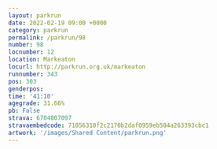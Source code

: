 ```yaml
---
layout: parkrun
date: 2022-02-19 09:00 +0000
category: parkrun
permalink: /parkrun/98
number: 98
locnumber: 12
location: Markeaton
locurl: http://parkrun.org.uk/markeaton
runnumber: 343
pos: 303
genderpos: 
time: '41:10'
agegrade: 31.66%
pb: False
strava: 6704807097
stravaembedcode: 71056310f2c2170b2daf0959eb504a263393cbc1
artwork: '/images/Shared Content/parkrun.png'
---
```

